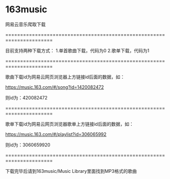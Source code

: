 # 163music


网易云音乐爬取下载


======================================================================


目前支持两种下载方式：
1.单首歌曲下载，代码为0
2.歌单下载，代码为1


======================================================================



歌曲下载id为网易云网页浏览器上方链接id后面的数据，如：

https://music.163.com/#/song?id=1420082472

则id为：420082472



======================================================================



歌单下载id为网易云网页浏览器歌单上方链接id后面的数据，如：

https://music.163.com/#/playlist?id=306065992

则id为：3060659920



======================================================================



下载完毕后请到163music/Music Library里面找到MP3格式的歌曲

